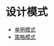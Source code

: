 # 设计模式
- [单例模式](https://github.com/iyolee/design-pattern/blob/master/singleton.md)
- [策略模式](https://github.com/iyolee/design-pattern/blob/master/strategy.md)